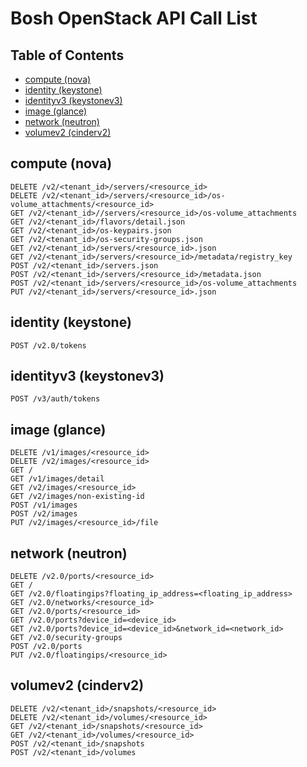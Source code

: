 Bosh OpenStack API Call List 
=============================


Table of Contents
--------------
* [compute (nova)](#compute-nova)
* [identity (keystone)](#identity-keystone)
* [identityv3 (keystonev3)](#identityv3-keystonev3)
* [image (glance)](#image-glance)
* [network (neutron)](#network-neutron)
* [volumev2 (cinderv2)](#volumev2-cinderv2)
      
compute (nova)
--------------

```
DELETE /v2/<tenant_id>/servers/<resource_id>
DELETE /v2/<tenant_id>/servers/<resource_id>/os-volume_attachments/<resource_id>
GET /v2/<tenant_id>//servers/<resource_id>/os-volume_attachments
GET /v2/<tenant_id>/flavors/detail.json
GET /v2/<tenant_id>/os-keypairs.json
GET /v2/<tenant_id>/os-security-groups.json
GET /v2/<tenant_id>/servers/<resource_id>.json
GET /v2/<tenant_id>/servers/<resource_id>/metadata/registry_key
POST /v2/<tenant_id>/servers.json
POST /v2/<tenant_id>/servers/<resource_id>/metadata.json
POST /v2/<tenant_id>/servers/<resource_id>/os-volume_attachments 
PUT /v2/<tenant_id>/servers/<resource_id>.json 
```

identity (keystone)
--------------------

```
POST /v2.0/tokens
```

identityv3 (keystonev3)
------------------------

```
POST /v3/auth/tokens
```

image (glance)
--------------

```
DELETE /v1/images/<resource_id>
DELETE /v2/images/<resource_id>
GET /
GET /v1/images/detail
GET /v2/images/<resource_id>
GET /v2/images/non-existing-id
POST /v1/images
POST /v2/images
PUT /v2/images/<resource_id>/file
```

network (neutron)
-----------------

```
DELETE /v2.0/ports/<resource_id>
GET /
GET /v2.0/floatingips?floating_ip_address=<floating_ip_address>
GET /v2.0/networks/<resource_id>
GET /v2.0/ports/<resource_id>
GET /v2.0/ports?device_id=<device_id>
GET /v2.0/ports?device_id=<device_id>&network_id=<network_id>
GET /v2.0/security-groups
POST /v2.0/ports 
PUT /v2.0/floatingips/<resource_id> 
```

volumev2 (cinderv2)
-------------------
```
DELETE /v2/<tenant_id>/snapshots/<resource_id>
DELETE /v2/<tenant_id>/volumes/<resource_id>
GET /v2/<tenant_id>/snapshots/<resource_id>
GET /v2/<tenant_id>/volumes/<resource_id>
POST /v2/<tenant_id>/snapshots
POST /v2/<tenant_id>/volumes
```

